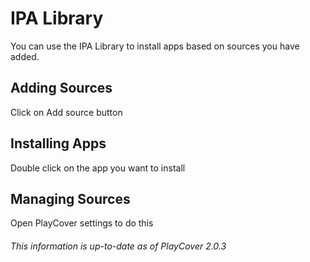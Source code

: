 # IPA Library
You can use the IPA Library to install apps based on sources you have added.

## Adding Sources
Click on Add source button

## Installing Apps 
Double click on the app you want to install

## Managing Sources
Open PlayCover settings to do this

###### This information is up-to-date as of PlayCover 2.0.3
